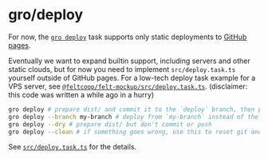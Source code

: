 # gro/deploy

For now, the [`gro deploy`](/src/deploy.task.ts)
task supports only static deployments to
[GitHub pages](https://pages.github.com/).

Eventually we want to expand builtin support,
including servers and other static clouds,
but for now you need to implement `src/deploy.task.ts` yourself outside of GitHub pages.
For a low-tech deploy task example for a VPS server,
see
[`@feltcoop/felt-mockup/src/deploy.task.ts`](https://github.com/feltcoop/felt-mockup/blob/main/src/deploy.task.ts).
(disclaimer: this code was written a while ago in a hurry)

```bash
gro deploy # prepare dist/ and commit it to the `deploy` branch, then push to go live
gro deploy --branch my-branch # deploy from `my-branch` instead of the default `main`
gro deploy --dry # prepare dist/ but don't commit or push
gro deploy --clean # if something goes wrong, use this to reset git and gro state
```

See [`src/deploy.task.ts`](/src/deploy.task.ts) for the details.
